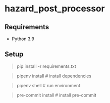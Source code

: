 # hazard_post_processor


## Requirements
- Python 3.9

## Setup
> pip install -r requirements.txt

> pipenv install # install dependencies

> pipenv shell # run environment

> pre-commit install # install pre-commit


